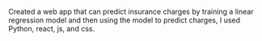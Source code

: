 Created a web app that can predict insurance charges by training a  linear regression model and then using the model to predict charges, I used Python, react, js, and css.   
